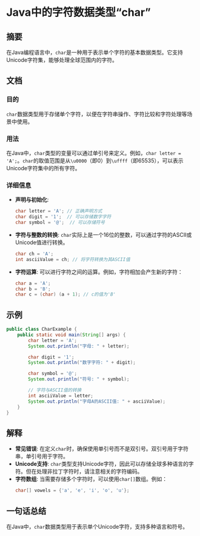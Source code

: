 <!--
Meta Description: # Java中的字符数据类型“char” ## 摘要 在Java编程语言中，`char`是一种用于表示单个字符的基本数据类型。它支持Unicode字符集，能够处理全球范围内的字符。 ## 文档 ### 目的 `char`数据类型用于存储单个字符，以便在字符串操作、字符比较和字符处理等场景中使用。 #...
Meta Keywords: char, letter, java, system, out
-->

# Java中的字符数据类型“char”

## 摘要
在Java编程语言中，`char`是一种用于表示单个字符的基本数据类型。它支持Unicode字符集，能够处理全球范围内的字符。

## 文档
### 目的
`char`数据类型用于存储单个字符，以便在字符串操作、字符比较和字符处理等场景中使用。

### 用法
在Java中，`char`类型的变量可以通过单引号来定义。例如，`char letter = 'A';`。`char`的取值范围是从`\u0000`（即0）到`\uffff`（即65535），可以表示Unicode字符集中的所有字符。

### 详细信息
- **声明与初始化**: 
  ```java
  char letter = 'A'; // 正确声明方式
  char digit = '1';  // 可以存储数字字符
  char symbol = '@';  // 可以存储符号
  ```

- **字符与整数的转换**: 
  `char`实际上是一个16位的整数，可以通过字符的ASCII或Unicode值进行转换。
  ```java
  char ch = 'A';
  int asciiValue = ch; // 将字符转换为其ASCII值
  ```

- **字符运算**: 
  可以进行字符之间的运算。例如，字符相加会产生新的字符：
  ```java
  char a = 'A';
  char b = 'B';
  char c = (char) (a + 1); // c的值为'B'
  ```

## 示例
```java
public class CharExample {
    public static void main(String[] args) {
        char letter = 'A';
        System.out.println("字母: " + letter);

        char digit = '1';
        System.out.println("数字字符: " + digit);

        char symbol = '@';
        System.out.println("符号: " + symbol);

        // 字符与ASCII值的转换
        int asciiValue = letter;
        System.out.println("字母A的ASCII值: " + asciiValue);
    }
}
```

## 解释
- **常见错误**: 在定义`char`时，确保使用单引号而不是双引号。双引号用于字符串，单引号用于字符。
- **Unicode支持**: `char`类型支持Unicode字符，因此可以存储全球多种语言的字符。但在处理非拉丁字符时，请注意相关的字符编码。
- **字符数组**: 当需要存储多个字符时，可以使用`char[]`数组。例如：
  ```java
  char[] vowels = {'a', 'e', 'i', 'o', 'u'};
  ```

## 一句话总结
在Java中，`char`数据类型用于表示单个Unicode字符，支持多种语言和符号。